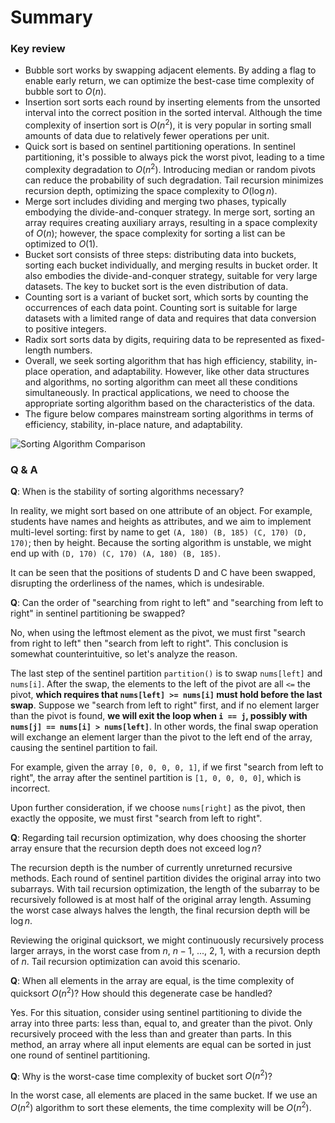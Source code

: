 # Summary

### Key review

- Bubble sort works by swapping adjacent elements. By adding a flag to enable early return, we can optimize the best-case time complexity of bubble sort to $O(n)$.
- Insertion sort sorts each round by inserting elements from the unsorted interval into the correct position in the sorted interval. Although the time complexity of insertion sort is $O(n^2)$, it is very popular in sorting small amounts of data due to relatively fewer operations per unit.
- Quick sort is based on sentinel partitioning operations. In sentinel partitioning, it's possible to always pick the worst pivot, leading to a time complexity degradation to $O(n^2)$. Introducing median or random pivots can reduce the probability of such degradation. Tail recursion minimizes recursion depth, optimizing the space complexity to $O(\log n)$.
- Merge sort includes dividing and merging two phases, typically embodying the divide-and-conquer strategy. In merge sort, sorting an array requires creating auxiliary arrays, resulting in a space complexity of $O(n)$; however, the space complexity for sorting a list can be optimized to $O(1)$.
- Bucket sort consists of three steps: distributing data into buckets, sorting each bucket individually, and merging results in bucket order. It also embodies the divide-and-conquer strategy, suitable for very large datasets. The key to bucket sort is the even distribution of data.
- Counting sort is a variant of bucket sort, which sorts by counting the occurrences of each data point. Counting sort is suitable for large datasets with a limited range of data and requires that data conversion to positive integers.
- Radix sort sorts data by digits, requiring data to be represented as fixed-length numbers.
- Overall, we seek sorting algorithm that has high efficiency, stability, in-place operation, and adaptability. However, like other data structures and algorithms, no sorting algorithm can meet all these conditions simultaneously. In practical applications, we need to choose the appropriate sorting algorithm based on the characteristics of the data.
- The figure below compares mainstream sorting algorithms in terms of efficiency, stability, in-place nature, and adaptability.

![Sorting Algorithm Comparison](summary.assets/sorting_algorithms_comparison.png)

### Q & A

**Q**: When is the stability of sorting algorithms necessary?

In reality, we might sort based on one attribute of an object. For example, students have names and heights as attributes, and we aim to implement multi-level sorting: first by name to get `(A, 180) (B, 185) (C, 170) (D, 170)`; then by height. Because the sorting algorithm is unstable, we might end up with `(D, 170) (C, 170) (A, 180) (B, 185)`.

It can be seen that the positions of students D and C have been swapped, disrupting the orderliness of the names, which is undesirable.

**Q**: Can the order of "searching from right to left" and "searching from left to right" in sentinel partitioning be swapped?

No, when using the leftmost element as the pivot, we must first "search from right to left" then "search from left to right". This conclusion is somewhat counterintuitive, so let's analyze the reason.

The last step of the sentinel partition `partition()` is to swap `nums[left]` and `nums[i]`. After the swap, the elements to the left of the pivot are all `<=` the pivot, **which requires that `nums[left] >= nums[i]` must hold before the last swap**. Suppose we "search from left to right" first, and if no element larger than the pivot is found, **we will exit the loop when `i == j`, possibly with `nums[j] == nums[i] > nums[left]`**. In other words, the final swap operation will exchange an element larger than the pivot to the left end of the array, causing the sentinel partition to fail.

For example, given the array `[0, 0, 0, 0, 1]`, if we first "search from left to right", the array after the sentinel partition is `[1, 0, 0, 0, 0]`, which is incorrect.

Upon further consideration, if we choose `nums[right]` as the pivot, then exactly the opposite, we must first "search from left to right".

**Q**: Regarding tail recursion optimization, why does choosing the shorter array ensure that the recursion depth does not exceed $\log n$?

The recursion depth is the number of currently unreturned recursive methods. Each round of sentinel partition divides the original array into two subarrays. With tail recursion optimization, the length of the subarray to be recursively followed is at most half of the original array length. Assuming the worst case always halves the length, the final recursion depth will be $\log n$.

Reviewing the original quicksort, we might continuously recursively process larger arrays, in the worst case from $n$, $n - 1$, ..., $2$, $1$, with a recursion depth of $n$. Tail recursion optimization can avoid this scenario.

**Q**: When all elements in the array are equal, is the time complexity of quicksort $O(n^2)$? How should this degenerate case be handled?

Yes. For this situation, consider using sentinel partitioning to divide the array into three parts: less than, equal to, and greater than the pivot. Only recursively proceed with the less than and greater than parts. In this method, an array where all input elements are equal can be sorted in just one round of sentinel partitioning.

**Q**: Why is the worst-case time complexity of bucket sort $O(n^2)$?

In the worst case, all elements are placed in the same bucket. If we use an $O(n^2)$ algorithm to sort these elements, the time complexity will be $O(n^2)$.

